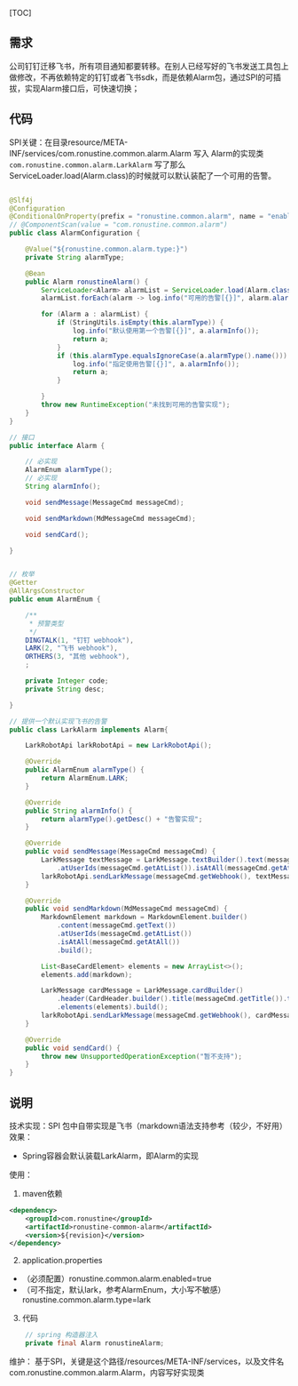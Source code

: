 [TOC]

## 需求
公司钉钉迁移飞书，所有项目通知都要转移。在别人已经写好的飞书发送工具包上做修改，不再依赖特定的钉钉或者飞书sdk，而是依赖Alarm包，通过SPI的可插拔，实现Alarm接口后，可快速切换；

## 代码
SPI关键：在目录resource/META-INF/services/com.ronustine.common.alarm.Alarm 写入 Alarm的实现类`com.ronustine.common.alarm.LarkAlarm`
写了那么ServiceLoader.load(Alarm.class)的时候就可以默认装配了一个可用的告警。
```java

@Slf4j
@Configuration
@ConditionalOnProperty(prefix = "ronustine.common.alarm", name = "enabled", havingValue = "true")
// @ComponentScan(value = "com.ronustine.common.alarm")
public class AlarmConfiguration {

    @Value("${ronustine.common.alarm.type:}")
    private String alarmType;

    @Bean
    public Alarm ronustineAlarm() {
        ServiceLoader<Alarm> alarmList = ServiceLoader.load(Alarm.class);
        alarmList.forEach(alarm -> log.info("可用的告警[{}]", alarm.alarmInfo()));

        for (Alarm a : alarmList) {
            if (StringUtils.isEmpty(this.alarmType)) {
                log.info("默认使用第一个告警[{}]", a.alarmInfo());
                return a;
            }
            if (this.alarmType.equalsIgnoreCase(a.alarmType().name())) {
                log.info("指定使用告警[{}]", a.alarmInfo());
                return a;
            }

        }
        throw new RuntimeException("未找到可用的告警实现");
    }
}

// 接口
public interface Alarm {

    // 必实现
	AlarmEnum alarmType();
    // 必实现
	String alarmInfo();

	void sendMessage(MessageCmd messageCmd);

	void sendMarkdown(MdMessageCmd messageCmd);

	void sendCard();

}


// 枚举
@Getter
@AllArgsConstructor
public enum AlarmEnum {

    /**
     * 预警类型
     */
    DINGTALK(1, "钉钉 webhook"),
    LARK(2, "飞书 webhook"),
    ORTHERS(3, "其他 webhook"),
    ;

    private Integer code;
    private String desc;

}

// 提供一个默认实现飞书的告警
public class LarkAlarm implements Alarm{

    LarkRobotApi larkRobotApi = new LarkRobotApi();

    @Override
    public AlarmEnum alarmType() {
        return AlarmEnum.LARK;
    }

    @Override
    public String alarmInfo() {
        return alarmType().getDesc() + "告警实现";
    }

    @Override
    public void sendMessage(MessageCmd messageCmd) {
        LarkMessage textMessage = LarkMessage.textBuilder().text(messageCmd.getText())
            .atUserIds(messageCmd.getAtList()).isAtAll(messageCmd.getAtAll()).build();
        larkRobotApi.sendLarkMessage(messageCmd.getWebhook(), textMessage);
    }

    @Override
    public void sendMarkdown(MdMessageCmd messageCmd) {
        MarkdownElement markdown = MarkdownElement.builder()
            .content(messageCmd.getText())
            .atUserIds(messageCmd.getAtList())
            .isAtAll(messageCmd.getAtAll())
            .build();

        List<BaseCardElement> elements = new ArrayList<>();
        elements.add(markdown);

        LarkMessage cardMessage = LarkMessage.cardBuilder()
            .header(CardHeader.builder().title(messageCmd.getTitle()).template("green").builder())
            .elements(elements).build();
        larkRobotApi.sendLarkMessage(messageCmd.getWebhook(), cardMessage);
    }

    @Override
    public void sendCard() {
        throw new UnsupportedOperationException("暂不支持");
    }
}
```

## 说明

技术实现：SPI
包中自带实现是飞书（markdown语法支持参考（较少，不好用）
效果：

- Spring容器会默认装载LarkAlarm，即Alarm的实现

使用：

1. maven依赖
```xml
<dependency>
    <groupId>com.ronustine</groupId>
    <artifactId>ronustine-common-alarm</artifactId>
    <version>${revision}</version>
</dependency>
```

2. application.properties
- （必须配置）ronustine.common.alarm.enabled=true
- （可不指定，默认lark，参考AlarmEnum，大小写不敏感）ronustine.common.alarm.type=lark

3. 代码
```java
    // spring 构造器注入
    private final Alarm ronustineAlarm;
```

维护：
基于SPI，关键是这个路径/resources/META-INF/services，以及文件名com.ronustine.common.alarm.Alarm，内容写好实现类
